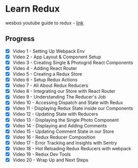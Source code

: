 # Learn Redux

wesbos youtube guide to redux - [link](https://www.youtube.com/watch?v=sAzh8t1H0p4&list=PLu8EoSxDXHP5uyzEWxdlr9WQTJJIzr6jy)

## Progress

- [x] Video 1 - Setting Up Webpack Env
- [x] Video 2 - App Layout & Component Setup
- [x] Video 3 - Creating Single & Photogrid React Components
- [x] Video 4 - Adding React Router
- [x] Video 5 - Creating a Redux Store
- [x] Video 6 - Setup Redux Actions
- [x] Video 7 - All About Redux Reducers
- [x] Video 8 - Integrating our Store with React Router
- [x] Video 9 - Understanding The Reducer's Job
- [x] Video 10 - Accessing Dispatch and State with Redux
- [x] Video 11 - Displaying Redux State inside our Components
- [x] Video 12 - Updating State with Reducers
- [x] Video 13 - Displaying the Single Photo Component
- [x] Video 14 - Displaying and Adding Comments
- [x] Video 15 - Updating Comment State in our Store
- [x] Video 16 - Redux Reducer Composition
- [x] Video 17 - Error Tracking and Insights with Sentry
- [x] Video 18 - Hot Reloading Redux Reducers with webpack
- [x] Video 19 - Redux Dev Tools
- [x] Video 20 - Wrap Up and Next Steps
